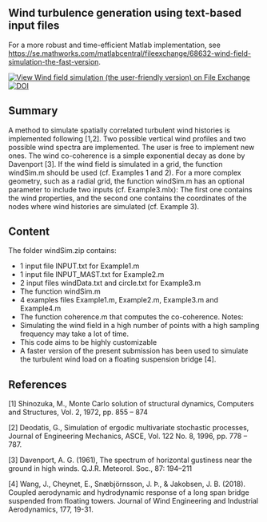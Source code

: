 ## Wind turbulence generation using text-based input files

For a more robust and time-efficient Matlab implementation, see https://se.mathworks.com/matlabcentral/fileexchange/68632-wind-field-simulation-the-fast-version.

[![View Wind field simulation (the user-friendly version) on File Exchange](https://www.mathworks.com/matlabcentral/images/matlab-file-exchange.svg)](https://se.mathworks.com/matlabcentral/fileexchange/50041-wind-field-simulation-the-user-friendly-version)
[![DOI](https://zenodo.org/badge/260773326.svg)](https://zenodo.org/badge/latestdoi/260773326)

## Summary

A method to simulate spatially correlated turbulent wind histories is implemented following [1,2]. 
Two possible vertical wind profiles and two possible wind spectra are implemented. The user is free to implement new ones. The wind co-coherence is a simple exponential decay as done by Davenport [3]. If the wind field is simulated in a grid, the function windSim.m should be used (cf. Examples 1 and 2). For a more complex geometry, such as a radial grid, the function windSim.m has an optional parameter to include two inputs (cf. Example3.mlx): The first one contains the wind properties, and the second one contains the coordinates of the nodes where wind histories are simulated (cf. Example 3).

## Content

The folder windSim.zip contains:
-	1 input file INPUT.txt for Example1.m
-	1 input file INPUT_MAST.txt for Example2.m
-	2 input files windData.txt and circle.txt for Example3.m
-	The function windSim.m
-	4 examples files Example1.m, Example2.m, Example3.m and Example4.m
-	The function coherence.m that computes the co-coherence.
Notes:
-	Simulating the wind field in a high number of points with a high sampling frequency may take a lot of time. 
-	This code aims to be highly customizable 
-	A faster version of the present submission has been used to simulate the turbulent wind load on a floating suspension bridge [4]. 

## References

[1] Shinozuka, M., Monte Carlo solution of structural dynamics, Computers and Structures, Vol. 2, 1972, pp. 855 – 874 

[2] Deodatis, G., Simulation of ergodic multivariate stochastic processes, Journal of Engineering Mechanics, ASCE, Vol. 122 No. 8, 1996, pp. 778 – 787. 

[3] Davenport, A. G. (1961), The spectrum of horizontal gustiness near the ground in high winds. Q.J.R. Meteorol. Soc., 87: 194–211 

[4] Wang, J., Cheynet, E., Snæbjörnsson, J. Þ., & Jakobsen, J. B. (2018). Coupled aerodynamic and hydrodynamic response of a long span bridge suspended from floating towers. Journal of Wind Engineering and Industrial Aerodynamics, 177, 19-31.
